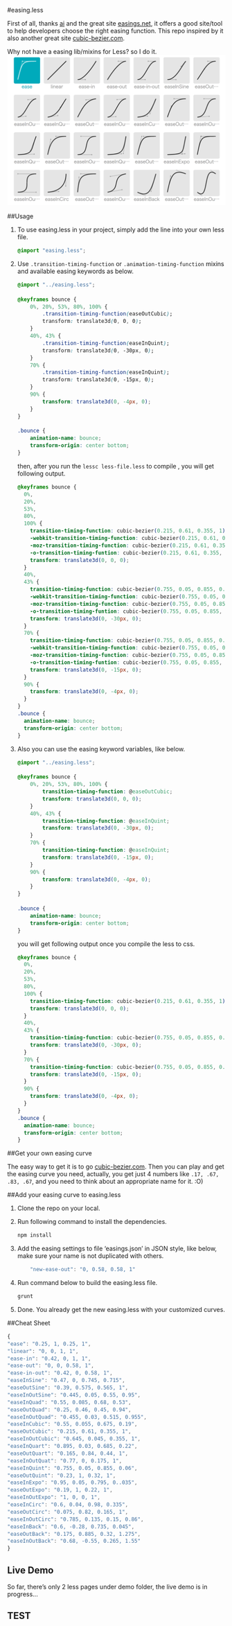 #easing.less

First of all, thanks [ai](https://github.com/ai/) and the great site [easings.net](http://easings.net), it offers a good site/tool to help developers choose the right easing function. This repo inspired by it also another great site [cubic-bezier.com](http://cubic-bezier.com).

Why not have a easing lib/mixins for Less? so I do it.
![Get all the easings in LESS by easing.less](easing.less.png)

##Usage
1.  To use easing.less in your project, simply add the line into your own less file.

    ```css
    @import "easing.less";
    ```
2.  Use `.transition-timing-function` or `.animation-timing-function` mixins and available easing keywords as below.

    ```css
    @import "../easing.less";
    
    @keyframes bounce {
        0%, 20%, 53%, 80%, 100% {
            .transition-timing-function(easeOutCubic);
            transform: translate3d(0, 0, 0);
        }
        40%, 43% {
            .transition-timing-function(easeInQuint);
            transform: translate3d(0, -30px, 0);
        }
        70% {
            .transition-timing-function(easeInQuint);
            transform: translate3d(0, -15px, 0);
        }
        90% {
            transform: translate3d(0, -4px, 0);
        }
    }
    
    .bounce {
        animation-name: bounce;
        transform-origin: center bottom;
    }
    ```

    then, after you run the `lessc less-file.less` to compile , you will get following output.

    ```css
    @keyframes bounce {
      0%,
      20%,
      53%,
      80%,
      100% {
        transition-timing-function: cubic-bezier(0.215, 0.61, 0.355, 1);
        -webkit-transition-timing-function: cubic-bezier(0.215, 0.61, 0.355, 1);
        -moz-transition-timing-function: cubic-bezier(0.215, 0.61, 0.355, 1);
        -o-transition-timing-funtion: cubic-bezier(0.215, 0.61, 0.355, 1);
        transform: translate3d(0, 0, 0);
      }
      40%,
      43% {
        transition-timing-function: cubic-bezier(0.755, 0.05, 0.855, 0.06);
        -webkit-transition-timing-function: cubic-bezier(0.755, 0.05, 0.855, 0.06);
        -moz-transition-timing-function: cubic-bezier(0.755, 0.05, 0.855, 0.06);
        -o-transition-timing-funtion: cubic-bezier(0.755, 0.05, 0.855, 0.06);
        transform: translate3d(0, -30px, 0);
      }
      70% {
        transition-timing-function: cubic-bezier(0.755, 0.05, 0.855, 0.06);
        -webkit-transition-timing-function: cubic-bezier(0.755, 0.05, 0.855, 0.06);
        -moz-transition-timing-function: cubic-bezier(0.755, 0.05, 0.855, 0.06);
        -o-transition-timing-funtion: cubic-bezier(0.755, 0.05, 0.855, 0.06);
        transform: translate3d(0, -15px, 0);
      }
      90% {
        transform: translate3d(0, -4px, 0);
      }
    }
    .bounce {
      animation-name: bounce;
      transform-origin: center bottom;
    }
    ```
3.  Also you can use the easing keyword variables, like below.

    ```css
    @import "../easing.less";
    
    @keyframes bounce {
        0%, 20%, 53%, 80%, 100% {
            transition-timing-function: @easeOutCubic;
            transform: translate3d(0, 0, 0);
        }
        40%, 43% {
            transition-timing-function: @easeInQuint;
            transform: translate3d(0, -30px, 0);
        }
        70% {
            transition-timing-function: @easeInQuint;
            transform: translate3d(0, -15px, 0);
        }
        90% {
            transform: translate3d(0, -4px, 0);
        }
    }
    
    .bounce {
        animation-name: bounce;
        transform-origin: center bottom;
    }
    ```
    you will get following output once you compile the less to css.

    ```css
    @keyframes bounce {
      0%,
      20%,
      53%,
      80%,
      100% {
        transition-timing-function: cubic-bezier(0.215, 0.61, 0.355, 1);
        transform: translate3d(0, 0, 0);
      }
      40%,
      43% {
        transition-timing-function: cubic-bezier(0.755, 0.05, 0.855, 0.06);
        transform: translate3d(0, -30px, 0);
      }
      70% {
        transition-timing-function: cubic-bezier(0.755, 0.05, 0.855, 0.06);
        transform: translate3d(0, -15px, 0);
      }
      90% {
        transform: translate3d(0, -4px, 0);
      }
    }
    .bounce {
      animation-name: bounce;
      transform-origin: center bottom;
    }
    ```

##Get your own easing curve

The easy way to get it is to go [cubic-bezier.com](http://cubic-bezier.com). Then you can play and get the easing curve you need, actually, you get just 4 numbers like `.17, .67, .83, .67`, and you need to think about an appropriate name for it. :O)

##Add your easing curve to easing.less

1.  Clone the repo on your local.
2.  Run following command to install the dependencies.

    ```bash
    npm install
    ```

3.  Add the easing settings to file ‘easings.json’ in JSON style, like below, make sure your name is not duplicated with others.

    ```javascript
        "new-ease-out": "0, 0.58, 0.58, 1"
    ```

4.  Run command below to build the easing.less file.

    ```bash
    grunt
    ```

5.  Done. You already get the new easing.less with your customized curves.

##Cheat Sheet

```javascript
{
"ease": "0.25, 1, 0.25, 1",
"linear": "0, 0, 1, 1",
"ease-in": "0.42, 0, 1, 1",
"ease-out": "0, 0, 0.58, 1",
"ease-in-out": "0.42, 0, 0.58, 1",
"easeInSine": "0.47, 0, 0.745, 0.715",
"easeOutSine": "0.39, 0.575, 0.565, 1",
"easeInOutSine": "0.445, 0.05, 0.55, 0.95",
"easeInQuad": "0.55, 0.085, 0.68, 0.53",
"easeOutQuad": "0.25, 0.46, 0.45, 0.94",
"easeInOutQuad": "0.455, 0.03, 0.515, 0.955",
"easeInCubic": "0.55, 0.055, 0.675, 0.19",
"easeOutCubic": "0.215, 0.61, 0.355, 1",
"easeInOutCubic": "0.645, 0.045, 0.355, 1",
"easeInQuart": "0.895, 0.03, 0.685, 0.22",
"easeOutQuart": "0.165, 0.84, 0.44, 1",
"easeInOutQuat": "0.77, 0, 0.175, 1",
"easeInQuint": "0.755, 0.05, 0.855, 0.06",
"easeOutQuint": "0.23, 1, 0.32, 1",
"easeInExpo": "0.95, 0.05, 0.795, 0..035",
"easeOutExpo": "0.19, 1, 0.22, 1",
"easeInOutExpo": "1, 0, 0, 1",
"easeInCirc": "0.6, 0.04, 0.98, 0.335",
"easeOutCirc": "0.075, 0.82, 0.165, 1",
"easeInOutCirc": "0.785, 0.135, 0.15, 0.86",
"easeInBack": "0.6, -0.28, 0.735, 0.045",
"easeOutBack": "0.175, 0.885, 0.32, 1.275",
"easeInOutBack": "0.68, -0.55, 0.265, 1.55"
}
```

## Live Demo
So far, there’s only 2 less pages under demo folder, the live demo is in progress...


## TEST
